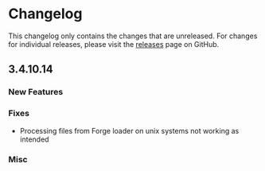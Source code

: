 # Changelog

This changelog only contains the changes that are unreleased. For changes for individual releases, please visit the
[releases](https://github.com/ATLauncher/ATLauncher/releases) page on GitHub.

## 3.4.10.14

### New Features

### Fixes
- Processing files from Forge loader on unix systems not working as intended

### Misc
